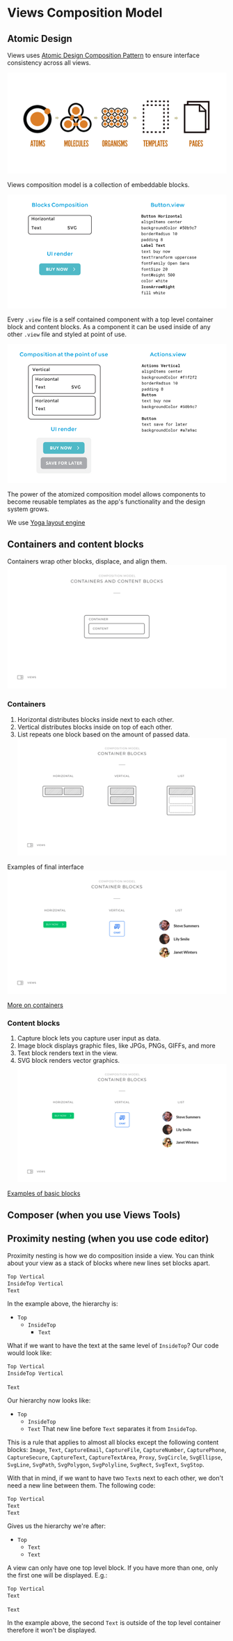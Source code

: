 # Views Composition Model

## Atomic Design

Views uses [Atomic Design Composition Pattern](http://patternlab.io/) to ensure
interface consistency across all views.

![What is Atomic Design Pattern?](images/atomic-design.jpg)

Views composition model is a collection of embeddable blocks.

![Composition model1 - embeddable](images/BlocksComposition1.jpg)

Every `.view` file is a self contained component with a top level container block and content blocks.
As a component it can be used inside of any other `.view` file and styled at point of use.

![Composition model2 - point of use](images/BlocksComposition2.jpg)

The power of the atomized composition model allows components to become reusable templates as the
app's functionality and the design system grows.

We use [Yoga layout engine](https://github.com/facebook/yoga)

## Containers and content blocks

Containers wrap other blocks, displace, and align them.
![Containers and Content](CompositionModel/containerscontent.jpg)

### Containers

1. Horizontal distributes blocks inside next to each other.
2. Vertical distributes blocks inside on top of each other.
3. List repeats one block based on the amount of passed data.
![Containers wire-frame](CompositionModel/containers.jpg)

Examples of final interface
![Containers final interface representation](CompositionModel/containersFinal.jpg)

[More on containers](Blocks/README.md)

### Content blocks

1. Capture block lets you capture user input as data.
2. Image block displays graphic files, like JPGs, PNGs, GIFFs, and more
3. Text block renders text in the view.
4. SVG block renders vector graphics.
![Content blocks](CompositionModel/containersFinal.jpg)

[Examples of basic blocks](Blocks/README.md)

## Composer (when you use Views Tools)



## Proximity nesting (when you use code editor)

Proximity nesting is how we do composition inside a view. You can think about your
view as a stack of blocks where new lines set blocks apart.

```
Top Vertical
InsideTop Vertical
Text
```
In the example above, the hierarchy is:
* `Top`
  * `InsideTop`
    * `Text`

What if we want to have the text at the same level of `InsideTop`? Our code
would look like:

```
Top Vertical
InsideTop Vertical

Text
```

Our hierarchy now looks like:
* `Top`
  * `InsideTop`
  * `Text`
That new line before `Text` separates it from `InsideTop`.

This is a rule that applies to almost all blocks except the following content
blocks: `Image`, `Text`, `CaptureEmail`, `CaptureFile`, `CaptureNumber`, `CapturePhone`,
`CaptureSecure`, `CaptureText`, `CaptureTextArea`, `Proxy`, `SvgCircle`, `SvgEllipse`, `SvgLine`,
`SvgPath`, `SvgPolygon`, `SvgPolyline`, `SvgRect`, `SvgText`, `SvgStop`.

With that in mind, if we want to have two `Text`s next to each other, we don't
need a new line between them. The following code:
```
Top Vertical
Text
Text
```

Gives us the hierarchy we're after:
* `Top`
  * `Text`
  * `Text`

A view can only have one top level block. If you have more than one, only the
first one will be displayed. E.g.:

```
Top Vertical
Text

Text
```
In the example above, the second `Text` is outside of the top level container
therefore it won't be displayed.
